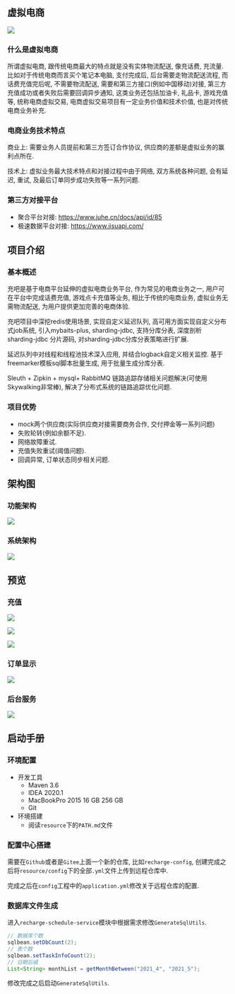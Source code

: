 ## 虚拟电商

![](./resource/asserts/logo.png)

### 什么是虚拟电商

所谓虚拟电商, 跟传统电商最大的特点就是没有实体物流配送, 像充话费, 充流量. 比如对于传统电商而言买个笔记本电脑, 支付完成后, 后台需要走物流配送流程, 而话费充值完后呢, 不需要物流配送, 需要和第三方接口(例如中国移动)对接, 第三方充值成功或者失败后需要回调异步通知, 这类业务还包括加油卡, 礼品卡, 游戏充值等, 统称电商虚拟交易, 电商虚拟交易项目有一定业务价值和技术价值, 也是对传统电商业务补充.

### 电商业务技术特点

商业上: 需要业务人员提前和第三方签订合作协议, 供应商的差额是虚拟业务的赢利点所在.

技术上: 虚拟业务最大技术特点和对接过程中由于网络, 双方系统各种问题, 会有延迟, 重试, 及最后订单同步成功失败等一系列问题.

### 第三方对接平台

- 聚合平台对接: https://www.juhe.cn/docs/api/id/85
- 极速数据平台对接: https://www.jisuapi.com/

## 项目介绍

### 基本概述

充吧是基于电商平台延伸的虚拟电商业务平台, 作为常见的电商业务之一, 用户可在平台中完成话费充值, 游戏点卡充值等业务, 相比于传统的电商业务, 虚拟业务无需物流配送, 为用户提供更加完善的电商体验.

充吧项目中深挖redis使用场景, 实现自定义延迟队列, 高可用方面实现自定义分布式job系统, 引入mybaits-plus, sharding-jdbc, 支持分库分表, 深度剖析 sharding-jdbc 分片源码, 对sharding-jdbc分库分表策略进行扩展.

延迟队列中对线程和线程池技术深入应用, 并结合logback自定义相关监控. 基于freemarker模板sql脚本批量生成, 用于批量生成分库分表.

Sleuth + Zipkin + mysql+ RabbitMQ 链路追踪存储相关问题解决(可使用Skywalking非常棒), 解决了分布式系统的链路追踪优化问题.

### 项目优势

- mock两个供应商(实际供应商对接需要商务合作, 交付押金等一系列问题)
- 失败轮转(例如余额不足).
- 网络故障重试.
- 充值失败重试(阈值问题).
- 回调异常, 订单状态同步相关问题.

## 架构图

### 功能架构

![](./resource/asserts/init-01.png)

### 系统架构

![](./resource/asserts/init-02.png)

## 预览

### 充值

![](./resource/asserts/init-03.png)

![](./resource/asserts/init-04.png)

![](./resource/asserts/init-05.png)

### 订单显示

![](./resource/asserts/init-06.png)

### 后台服务

![](./resource/asserts/init-07.png)

## 启动手册

### 环境配置

- 开发工具
  - Maven 3.6
  - IDEA 2020.1
  - MacBookPro 2015 16 GB 256 GB
  - Git
- 环境搭建 
  - 阅读`resource`下的`PATH.md`文件

### 配置中心搭建

需要在`Github`或者是`Gitee`上面一个新的仓库, 比如`recharge-config`, 创建完成之后将`resource/config`下的全部`.yml`文件上传到远程仓库中.

完成之后在`config`工程中的`application.yml`修改关于远程仓库的配置.

### 数据库文件生成

进入`recharge-schedule-service`模块中根据需求修改`GenerateSqlUtils`.

```java
// 数据库个数
sqlbean.setDbCount(2);
// 表个数
sqlbean.setTaskInfoCount(2);
// 日期后缀
List<String> monthList = getMonthBetween("2021_4", "2021_5");
```

修改完成之后启动`GenerateSqlUtils`.
